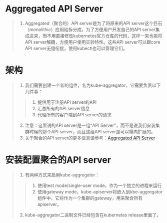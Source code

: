 # Aggregated API Server
> 1. Aggregated（聚合的）API server是为了将原来的API server这个巨石（monolithic）应用给拆分成，为了方便用户开发自己的API server集成进来，而不用直接修改kubernetes官方仓库的代码，这样一来也能将API server解耦，方便用户使用实验特性。这些API server可以跟core API server无缝衔接，使用kubectl也可以管理它们。  


# 架构
> 1. 我们需要创建一个新的组件，名为kube-aggregator，它需要负责以下几件事：   
> > 1. 提供用于注册API server的API   
> > 2. 汇总所有的API server信息   
> > 3. 代理所有的客户端到API server的请求   
> >
> 2. 注意：这里说的API server是一组“API Server”，而不是说我们安装集群时候的那个API server，而且这组API server是可以横向扩展的。   
> 3. 关于聚合的API server的更多信息请参考：[Aggregated API Server](https://github.com/kubernetes/community/blob/master/contributors/design-proposals/api-machinery/aggregated-api-servers.md)   

# 安装配置聚合的API server
> 1. 有两种方式来启用kube-aggregator：   
> > 1. 使用test mode/single-user mode，作为一个独立的进程来运行   
> > 2. 使用gateway mode，kube-apiserver将嵌入到kbe-aggregator组件中，它将作为一个集群的gateway，用来聚合所有apiserver。   
> >
> 2. kube-aggregator二进制文件已经包含在kubernetes release里面了。   










